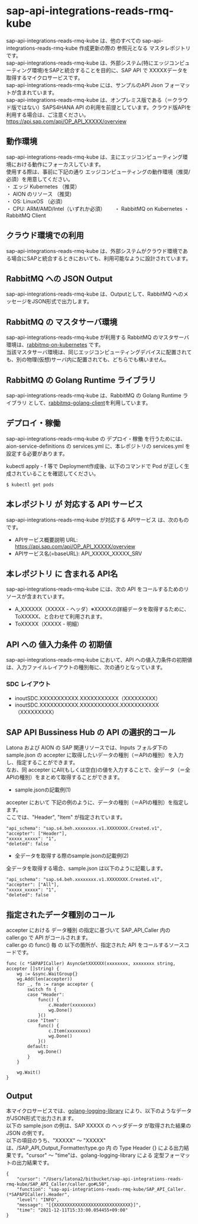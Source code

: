 # sap-api-integrations-reads-rmq-kube
sap-api-integrations-reads-rmq-kube は、他のすべての sap-api-integrations-reads-rmq-kube 作成更新の際の 参照元となる マスタレポジトリです。  
sap-api-integrations-reads-rmq-kube は、外部システム(特にエッジコンピューティング環境)をSAPと統合することを目的に、SAP API で XXXXXデータを取得するマイクロサービスです。    
sap-api-integrations-reads-rmq-kube には、サンプルのAPI Json フォーマットが含まれています。   
sap-api-integrations-reads-rmq-kube は、オンプレミス版である（＝クラウド版ではない）SAPS4HANA API の利用を前提としています。クラウド版APIを利用する場合は、ご注意ください。   
https://api.sap.com/api/OP_API_XXXXX/overview

## 動作環境  
sap-api-integrations-reads-rmq-kube は、主にエッジコンピューティング環境における動作にフォーカスしています。  
使用する際は、事前に下記の通り エッジコンピューティングの動作環境（推奨/必須）を用意してください。  
・ エッジ Kubernetes （推奨）    
・ AION のリソース （推奨)    
・ OS: LinuxOS （必須）    
・ CPU: ARM/AMD/Intel（いずれか必須）　　
・ RabbitMQ on Kubernetes
・ RabbitMQ Client  

## クラウド環境での利用
sap-api-integrations-reads-rmq-kube は、外部システムがクラウド環境である場合にSAPと統合するときにおいても、利用可能なように設計されています。  

## RabbitMQ への JSON Output

sap-api-integrations-reads-rmq-kube は、Outputとして、RabbitMQ へのメッセージをJSON形式で出力します。

## RabbitMQ の マスタサーバ環境

sap-api-integrations-reads-rmq-kube が利用する RabbitMQ のマスタサーバ環境は、[rabbitmq-on-kubernetes](https://github.com/latonaio/rabbitmq-on-kubernetes) です。  
当該マスタサーバ環境は、同じエッジコンピューティングデバイスに配置されても、別の物理(仮想)サーバ内に配置されても、どちらでも構いません。

## RabbitMQ の Golang Runtime ライブラリ
sap-api-integrations-reads-rmq-kube は、RabbitMQ の Golang Runtime ライブラリ として、[rabbitmq-golang-client](github.com/latonaio/rabbitmq-golang-client)を利用しています。

## デプロイ・稼働
sap-api-integrations-reads-rmq-kube の デプロイ・稼働 を行うためには、aion-service-definitions の services.yml に、本レポジトリの services.yml を設定する必要があります。

kubectl apply - f 等で Deployment作成後、以下のコマンドで Pod が正しく生成されていることを確認してください。
```
$ kubectl get pods
```

## 本レポジトリ が 対応する API サービス
sap-api-integrations-reads-rmq-kube が対応する APIサービス は、次のものです。

* APIサービス概要説明 URL: https://api.sap.com/api/OP_API_XXXXX/overview  
* APIサービス名(=baseURL): API_XXXXX_XXXXX_SRV

## 本レポジトリ に 含まれる API名
sap-api-integrations-reads-rmq-kube には、次の API をコールするためのリソースが含まれています。  

* A_XXXXXX（XXXXX - ヘッダ）※XXXXXの詳細データを取得するために、ToXXXXX、と合わせて利用されます。
* ToXXXXX（XXXXX - 明細）

## API への 値入力条件 の 初期値
sap-api-integrations-reads-rmq-kube において、API への値入力条件の初期値は、入力ファイルレイアウトの種別毎に、次の通りとなっています。  

### SDC レイアウト

* inoutSDC.XXXXXXXXXXX.XXXXXXXXXXX（XXXXXXXXX）
* inoutSDC.XXXXXXXXXXX.XXXXXXXXXXX.XXXXXXXXXXX（XXXXXXXXX）

## SAP API Bussiness Hub の API の選択的コール

Latona および AION の SAP 関連リソースでは、Inputs フォルダ下の sample.json の accepter に取得したいデータの種別（＝APIの種別）を入力し、指定することができます。  
なお、同 accepter にAll(もしくは空白)の値を入力することで、全データ（＝全APIの種別）をまとめて取得することができます。  

* sample.jsonの記載例(1)  

accepter において 下記の例のように、データの種別（＝APIの種別）を指定します。  
ここでは、"Header", "Item" が指定されています。

```
"api_schema": "sap.s4.beh.xxxxxxxx.v1.XXXXXXXX.Created.v1",
"accepter": ["Header"],
"xxxxx_xxxxx": "1",
"deleted": false
```
  
* 全データを取得する際のsample.jsonの記載例(2)  

全データを取得する場合、sample.json は以下のように記載します。  

```
"api_schema": "sap.s4.beh.xxxxxxxx.v1.XXXXXXXX.Created.v1",
"accepter": ["All"],
"xxxxx_xxxxx": "1",
"deleted": false
```

## 指定されたデータ種別のコール

accepter における データ種別 の指定に基づいて SAP_API_Caller 内の caller.go で API がコールされます。  
caller.go の func() 毎 の 以下の箇所が、指定された API をコールするソースコードです。  

```
func (c *SAPAPICaller) AsyncGetXXXXXX(xxxxxxxx, xxxxxxxx string, accepter []string) {
	wg := &sync.WaitGroup{}
	wg.Add(len(accepter))
	for _, fn := range accepter {
		switch fn {
		case "Header":
			func() {
				c.Header(xxxxxxxx)
				wg.Done()
			}()
		case "Item":
			func() {
				c.Item(xxxxxxxx)
				wg.Done()
			}()
		default:
			wg.Done()
		}
	}

	wg.Wait()
}
```
## Output  
本マイクロサービスでは、[golang-logging-library](https://github.com/latonaio/golang-logging-library) により、以下のようなデータがJSON形式で出力されます。  
以下の sample.json の例は、SAP XXXXX の ヘッダデータ が取得された結果の JSON の例です。  
以下の項目のうち、"XXXXX" ～ "XXXXX" は、/SAP_API_Output_Formatter/type.go 内 の Type Header {} による出力結果です。"cursor" ～ "time"は、golang-logging-library による 定型フォーマットの出力結果です。  

```
{
	"cursor": "/Users/latona2/bitbucket/sap-api-integrations-reads-rmq-kube/SAP_API_Caller/caller.go#L50",
	"function": "sap-api-integrations-reads-rmq-kube/SAP_API_Caller.(*SAPAPICaller).Header",
	"level": "INFO",
	"message": "[{XXXXXXXXXXXXXXXXXXXXXXXXXXXXX}]",
	"time": "2021-12-11T15:33:00.054455+09:00"
}
```
